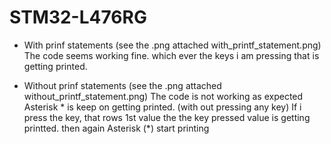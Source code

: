 # STM32-L476RG
* With prinf statements (see the .png attached with_printf_statement.png)
  The code seems working fine.
  which ever the keys i am pressing that is getting printed.

* Without prinf statements (see the .png attached without_printf_statement.png)
  The code is not working as expected
  Asterisk * is keep on getting printed. (with out pressing any key)
  If i press the key, that rows 1st value the the key pressed value is getting printted.
  then again Asterisk (*) start printing 
  
